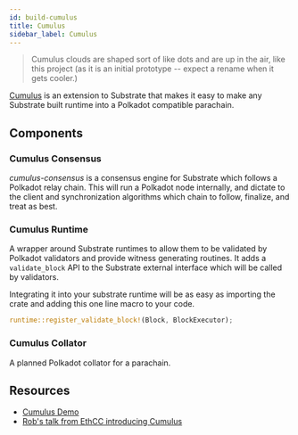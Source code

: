 ```yaml
---
id: build-cumulus
title: Cumulus
sidebar_label: Cumulus
---
```


> Cumulus clouds are shaped sort of like dots and are up in the air, like this project (as it is an initial prototype -- expect a rename when it gets cooler.)

[Cumulus](https://github.com/paritytech/cumulus) is an extension to Substrate that makes it easy to make any Substrate built runtime into a Polkadot compatible parachain.

## Components

### Cumulus Consensus

*cumulus-consensus* is a consensus engine for Substrate which follows a Polkadot relay chain. This will run a Polkadot node internally, and dictate to the client and synchronization algorithms which chain to follow, finalize, and treat as best.

### Cumulus Runtime

A wrapper around Substrate runtimes to allow them to be validated by Polkadot validators and provide witness generating routines. It adds a `validate_block` API to the Substrate external interface which will be called by validators.

Integrating it into your substrate runtime will be as easy as importing the crate and adding this one line macro to your code.

``` rust
runtime::register_validate_block!(Block, BlockExecutor);
```

### Cumulus Collator

A planned Polkadot collator for a parachain.

## Resources

- [Cumulus Demo](https://github.com/paritytech/cumulus#running-a-collator)
- [Rob's talk from EthCC introducing Cumulus](https://www.youtube.com/watch?v=thgtXq5YMOo)
